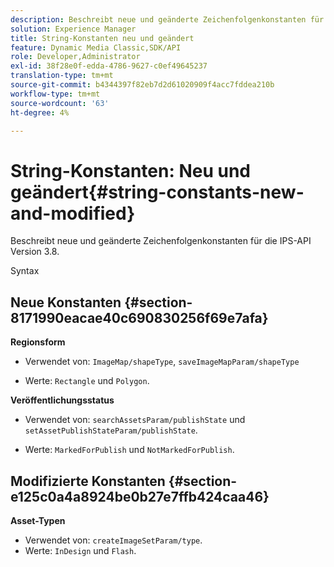 ```yaml
---
description: Beschreibt neue und geänderte Zeichenfolgenkonstanten für die IPS-API Version 3.8.
solution: Experience Manager
title: String-Konstanten neu und geändert
feature: Dynamic Media Classic,SDK/API
role: Developer,Administrator
exl-id: 38f28e0f-edda-4786-9627-c0ef49645237
translation-type: tm+mt
source-git-commit: b4344397f82eb7d2d61020909f4acc7fddea210b
workflow-type: tm+mt
source-wordcount: '63'
ht-degree: 4%

---
```


# String-Konstanten: Neu und geändert{#string-constants-new-and-modified}

Beschreibt neue und geänderte Zeichenfolgenkonstanten für die IPS-API Version 3.8.

Syntax

## Neue Konstanten {#section-8171990eacae40c690830256f69e7afa}

**Regionsform**

* Verwendet von: `ImageMap/shapeType`, `saveImageMapParam/shapeType`

* Werte: `Rectangle` und `Polygon`.

**Veröffentlichungsstatus**

* Verwendet von: `searchAssetsParam/publishState` und `setAssetPublishStateParam/publishState`.

* Werte: `MarkedForPublish` und `NotMarkedForPublish`.

## Modifizierte Konstanten {#section-e125c0a4a8924be0b27e7ffb424caa46}

**Asset-Typen**

* Verwendet von: `createImageSetParam/type`.
* Werte: `InDesign` und `Flash`.

